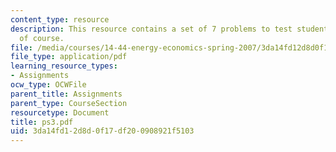 ```yaml
---
content_type: resource
description: This resource contains a set of 7 problems to test students understanding
  of course.
file: /media/courses/14-44-energy-economics-spring-2007/3da14fd12d8d0f17df200908921f5103_ps3.pdf
file_type: application/pdf
learning_resource_types:
- Assignments
ocw_type: OCWFile
parent_title: Assignments
parent_type: CourseSection
resourcetype: Document
title: ps3.pdf
uid: 3da14fd1-2d8d-0f17-df20-0908921f5103
---
```

